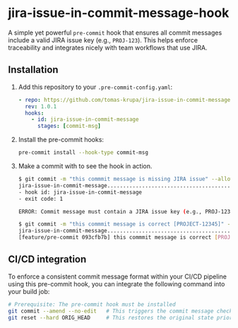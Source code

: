 # jira-issue-in-commit-message-hook

A simple yet powerful `pre-commit` hook that ensures all commit messages include a valid JIRA issue key (e.g., `PROJ-123`). This helps enforce traceability and integrates nicely with team workflows that use JIRA.

## Installation

1. Add this repository to your `.pre-commit-config.yaml`:

   ```yaml
   - repo: https://github.com/tomas-krupa/jira-issue-in-commit-message-hook.git
     rev: 1.0.1
     hooks:
       - id: jira-issue-in-commit-message
         stages: [commit-msg]
   ```

2. Install the pre-commit hooks:

   ```bash
   pre-commit install --hook-type commit-msg
   ```

3. Make a commit with to see the hook in action.

   ```bash
   $ git commit -m "this commmit message is missing JIRA issue" --allow-empty
   jira-issue-in-commit-message.............................................Failed
   - hook id: jira-issue-in-commit-message
   - exit code: 1

   ERROR: Commit message must contain a JIRA issue key (e.g., PROJ-1234).

   $ git commit -m "this commmit message is correct [PROJECT-12345]" --allow-empty
   jira-issue-in-commit-message.............................................Passed
   [feature/pre-commit 093cfb7b] this commmit message is correct [PROJECT-12345]
   ```

## CI/CD integration

To enforce a consistent commit message format within your CI/CD pipeline using this pre-commit hook, you can integrate the following command into your build job:

   ```bash
   # Prerequisite: The pre-commit hook must be installed
   git commit --amend --no-edit   # This triggers the commit message check
   git reset --hard ORIG_HEAD     # This restores the original state prior to the amend
   ```
